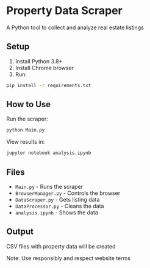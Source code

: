 # Property Data Scraper

A Python tool to collect and analyze real estate listings

## Setup

1. Install Python 3.8+
2. Install Chrome browser
3. Run:
```bash
pip install -r requirements.txt
```

## How to Use

Run the scraper:
```bash
python Main.py
```

View results in:
```bash
jupyter notebook analysis.ipynb
```

## Files

- `Main.py` - Runs the scraper
- `BrowserManager.py` - Controls the browser
- `DataScraper.py` - Gets listing data
- `DataProcessor.py` - Cleans the data
- `analysis.ipynb` - Shows the data

## Output

CSV files with property data will be created

Note: Use responsibly and respect website terms
